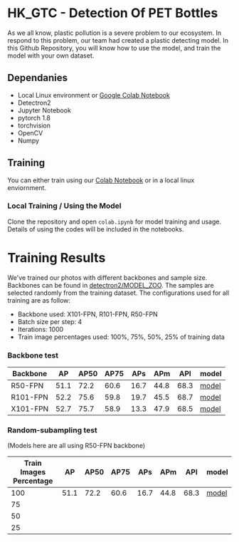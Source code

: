 # HK_GTC - Detection Of PET Bottles
As we all know, plastic pollution is a severe problem to our ecosystem. In respond to this problem, our team had created a plastic detecting model. In this Github Repository, you will know how to use the model, and train the model with your own dataset.

## Dependanies
- Local Linux environment or [Google Colab Notebook](https://colab.research.google.com/drive/1sCnt15Fhb1XbxI3z0nbDSENIBLorK7ve "Google Colab Notebook")
- Detectron2
- Jupyter Notebook
- pytorch 1.8
- torchvision
- OpenCV
- Numpy
## Training
You can either train using our [Colab Notebook](https://colab.research.google.com/drive/1sCnt15Fhb1XbxI3z0nbDSENIBLorK7ve "Colab Notebook") or in a local linux enviornment.
### Local  Training / Using the Model
Clone the repository and open `colab.ipynb` for model training and usage. Details of using the codes will be included in the notebooks.

# Training Results
We've trained our photos with different backbones and sample size. Backbones can be found in [detectron2/MODEL_ZOO](https://github.com/facebookresearch/detectron2/blob/master/MODEL_ZOO.md "detectron2/MODEL_ZOO"). The samples are selected randomly from the training dataset. The configurations used for all training are as follow:
- Backbone used: X101-FPN, R101-FPN, R50-FPN
- Batch size per step: 4
- Iterations: 1000
- Train image percentages used: 100%, 75%, 50%, 25% of training data
### Backbone test

| Backbone  |  AP  |   AP50| AP75  | APs  | APm  |  APl | model |
| ------------ | ------------ | ------------ | ------------ | ------------ | ------------ | ------------ |------------ |
|  R50-FPN |  51.1|  72.2 | 60.6  | 16.7  |  44.8 |  68.3 |[model](https://github.com/IGEM-TEAM-HK-GTC/HK_GTC/blob/main/models/R50FPN/model_final.pth)|
| R101-FPN  |52.2| 75.6  | 59.8  |19.7|  45.5 | 68.7 |[model](https://github.com/IGEM-TEAM-HK-GTC/HK_GTC/blob/main/models/101FPN3x/model_final.pth)|
| X101-FPN  | 52.7  | 75.7 | 58.9|13.3 |  47.9 | 68.5 |[model](https://github.com/IGEM-TEAM-HK-GTC/HK_GTC/blob/main/models/X101FPN/model_final.pth) |

### Random-subampling test
(Models here are all using R50-FPN backbone)

| Train Images Percentage  |  AP  |   AP50| AP75  | APs  | APm  |  APl | model |
| ------------ | ------------ | ------------ | ------------ | ------------ | ------------ | ------------ | ------------ |
|  100 |   51.1|  72.2 | 60.6  | 16.7  |  44.8 |  68.3 |[model](https://github.com/IGEM-TEAM-HK-GTC/HK_GTC/blob/main/models/R50FPN/model_final.pth)|
| 75  |   |   |   |   |   |   ||
| 50  |   |   |   |   |   |   |   ||
| 25  |   |   |   |   |   |   |   ||


